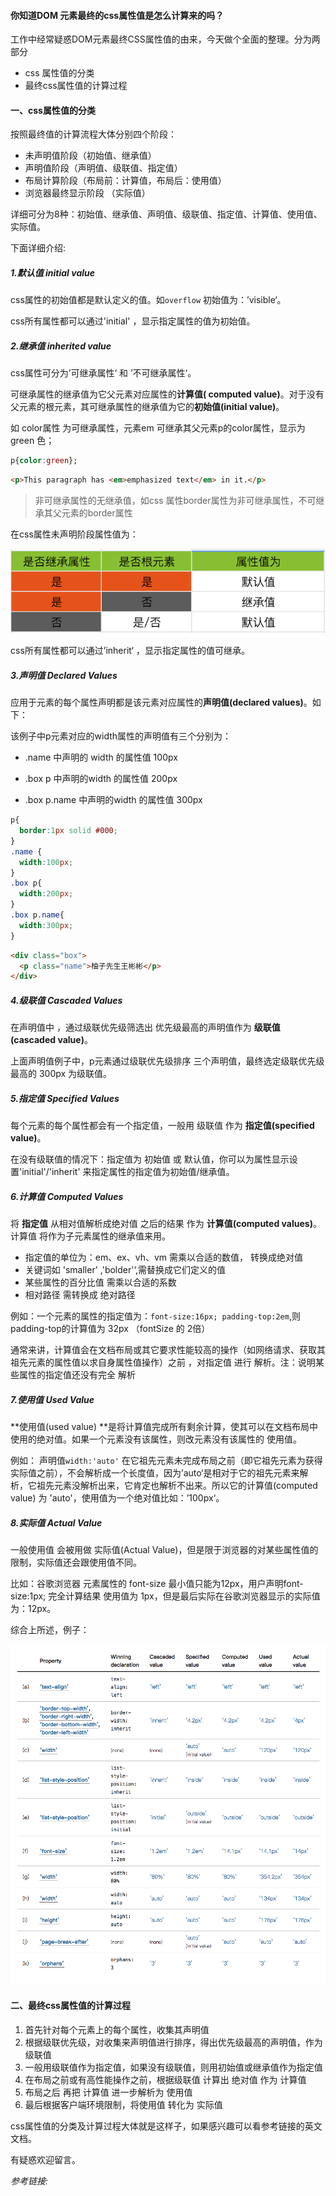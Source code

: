 #### 你知道DOM 元素最终的css属性值是怎么计算来的吗？

工作中经常疑惑DOM元素最终CSS属性值的由来，今天做个全面的整理。分为两部分

- css 属性值的分类
- 最终css属性值的计算过程

#### 一、css属性值的分类

按照最终值的计算流程大体分别四个阶段：

- 未声明值阶段（初始值、继承值）
- 声明值阶段（声明值、级联值、指定值）
- 布局计算阶段（布局前：计算值，布局后：使用值）
- 浏览器最终显示阶段 （实际值）

详细可分为8种：初始值、继承值、声明值、级联值、指定值、计算值、使用值、实际值。

下面详细介绍:

##### 1.默认值 initial value

css属性的初始值都是默认定义的值。如`overflow` 初始值为：’visible‘。

css所有属性都可以通过'initial' ，显示指定属性的值为初始值。

##### 2.继承值 inherited value

css属性可分为’可继承属性‘ 和 ’不可继承属性‘。

可继承属性的继承值为它父元素对应属性的**计算值( computed value)**。对于没有父元素的根元素，其可继承属性的继承值为它的**初始值(initial value)**。

如 color属性 为可继承属性，元素em 可继承其父元素p的color属性，显示为 green 色；

```css
p{color:green};
```

```html
<p>This paragraph has <em>emphasized text</em> in it.</p>
```



> 非可继承属性的无继承值，如css 属性border属性为非可继承属性，不可继承其父元素的border属性

在css属性未声明阶段属性值为：

<img src="../../../../image/image-20200910173917139.png" alt="image-20200910173917139" style="zoom:80%;" />

css所有属性都可以通过’inherit‘ ，显示指定属性的值可继承。

##### 3.声明值 Declared Values

应用于元素的每个属性声明都是该元素对应属性的**声明值(declared values)**。如下：

该例子中p元素对应的width属性的声明值有三个分别为：

- .name 中声明的 width 的属性值 100px

- .box p 中声明的width 的属性值 200px
- .box p.name 中声明的width 的属性值 300px

```css
p{
  border:1px solid #000;
}
.name {
  width:100px;
}
.box p{
  width:200px;
}
.box p.name{
  width:300px;
}
```

```html
<div class="box">
  <p class="name">柚子先生王彬彬</p>
</div>
```

##### 4.级联值 Cascaded Values

在声明值中 ，通过级联优先级筛选出 优先级最高的声明值作为 **级联值 (cascaded value)**。

上面声明值例子中，p元素通过级联优先级排序 三个声明值，最终选定级联优先级最高的 300px 为级联值。

##### 5.指定值 Specified Values

每个元素的每个属性都会有一个指定值，一般用 级联值 作为 **指定值(specified value)**。

在没有级联值的情况下：指定值为 初始值  或 默认值，你可以为属性显示设置'initial'/'inherit' 来指定属性的指定值为初始值/继承值。

##### 6.计算值 Computed Values

将 **指定值** 从相对值解析成绝对值 之后的结果 作为 **计算值(computed values)**。计算值 将作为子元素属性的继承值来用。

- 指定值的单位为：em、ex、vh、vm 需乘以合适的数值， 转换成绝对值 
- 关键词如 'smaller' ,'bolder'‘,需替换成它们定义的值
- 某些属性的百分比值 需乘以合适的系数
- 相对路径 需转换成 绝对路径

例如：一个元素的属性的指定值为：`font-size:16px; padding-top:2em`,则padding-top的计算值为 32px （fontSize 的 2倍）

通常来讲，计算值会在文档布局或其它要求性能较高的操作（如网络请求、获取其祖先元素的属性值以求自身属性值操作）之前 ，对指定值 进行 解析。注：说明某些属性的指定值还没有完全 解析

##### 7.使用值 Used Value

**使用值(used value) **是将计算值完成所有剩余计算，使其可以在文档布局中使用的绝对值。如果一个元素没有该属性，则改元素没有该属性的 使用值。

例如： 声明值`width:'auto'` 在它祖先元素未完成布局之前（即它祖先元素为获得实际值之前），不会解析成一个长度值，因为’auto‘是相对于它的祖先元素来解析，它祖先元素没解析出来，它肯定也解析不出来。所以它的计算值(computed value) 为 'auto'，使用值为一个绝对值比如：’100px‘。

##### 8.实际值 Actual Value

一般使用值 会被用做 实际值(Actual Value)，但是限于浏览器的对某些属性值的限制，实际值还会跟使用值不同。

比如：谷歌浏览器 元素属性的 font-size 最小值只能为12px，用户声明font-size:1px; 完全计算结果 使用值为 1px，但是最后实际在谷歌浏览器显示的实际值为：12px。

综合上所述，例子：

![image-20200910233746708](../../../../image/image-20200910233746708.png)

#### 二、最终css属性值的计算过程

1. 首先针对每个元素上的每个属性，收集其声明值
2. 根据级联优先级，对收集来声明值进行排序，得出优先级最高的声明值，作为级联值
3. 一般用级联值作为指定值，如果没有级联值，则用初始值或继承值作为指定值
4. 在布局之前或有高性能操作之前，根据级联值 计算出 绝对值 作为 计算值
5. 布局之后 再把 计算值 进一步解析为 使用值
6. 最后根据客户端环境限制，将使用值 转化为 实际值

css属性值的分类及计算过程大体就是这样子，如果感兴趣可以看参考链接的英文文档。

有疑惑欢迎留言。

*参考链接:*

[1]:https://developer.mozilla.org/en-US/docs/Web/CSS/Reference
[2]:https://drafts.csswg.org/css-cascade-4/#value-stages

